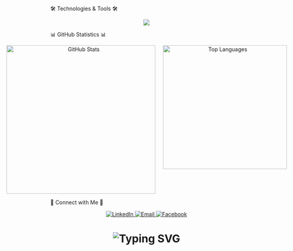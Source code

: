 🛠️ Technologies & Tools 🛠️

<div align="center"> <img src="https://skillicons.dev/icons?i=html,css,tailwind,git,github,js,react,firebase,nodejs,express,mongodb,vscode&perline=6" /> </div>


📊 GitHub Statistics 📊

<div align="center" style="display: flex; justify-content: center; gap: 20px;">
  <!-- GitHub Stats --> 
  <img width="390" src="https://github-readme-stats.vercel.app/api?username=shakil-ahmed-billal&show_icons=true&theme=tokyonight&border_radius=10&hide_border=true&bg_color=1F222E" alt="GitHub Stats">

  <!-- Top Languages --> 
  <img width="325" src="https://github-readme-stats.vercel.app/api/top-langs/?username=shakil-ahmed-billal&theme=tokyonight&layout=compact&hide_border=true&border_radius=10&bg_color=1F222E" alt="Top Languages"> 
</div>


🤝 Connect with Me 🤝

<div align="center"> 
  <a href="https://www.linkedin.com/in/shakil-ahmed-billal/"> 
    <img src="https://img.shields.io/badge/LinkedIn-0077B5?style=for-the-badge&logo=linkedin&logoColor=white&style=plastic" alt="LinkedIn"> 
  </a> 
  <a href="mailto:itzxhakil@gmail.com"> 
    <img src="https://img.shields.io/badge/Gmail-D14836?style=for-the-badge&logo=gmail&logoColor=white&style=plastic" alt="Email"> 
  </a> 
  <a href="https://fb.com/shakil.ahmed.billal"> 
    <img src="https://img.shields.io/badge/Facebook-1877F2?style=for-the-badge&logo=facebook&logoColor=white&style=plastic" alt="Facebook"> 
  </a> 
</div>
<h1 align="center"> 
  <img src="https://readme-typing-svg.demolab.com?font=Fira+Code&weight=600&size=28&duration=4000&pause=1000&color=6CE4F7&center=true&vCenter=true&multiline=true&repeat=false&width=700&height=100&lines=Thanks+for+Visiting+%F0%9F%91%8B" alt="Typing SVG" /> </h1> 
